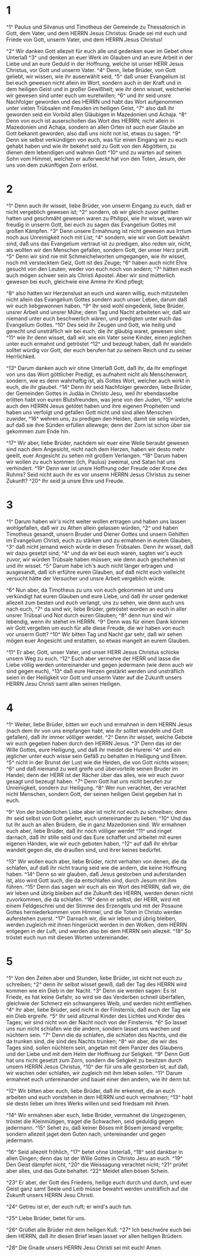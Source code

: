# 1 
^1^ Paulus und Silvanus und Timotheus der Gemeinde zu Thessalonich in Gott, dem Vater, und dem HERRN Jesus Christus: Gnade sei mit euch und Friede von Gott, unserm Vater, und dem HERRN Jesus Christus! 

^2^ Wir danken Gott allezeit für euch alle und gedenken euer im Gebet ohne Unterlaß ^3^ und denken an euer Werk im Glauben und an eure Arbeit in der Liebe und an eure Geduld in der Hoffnung, welche ist unser HERR Jesus Christus, vor Gott und unserm Vater. ^4^ Denn, liebe Brüder, von Gott geliebt, wir wissen, wie ihr auserwählt seid, ^5^ daß unser Evangelium ist bei euch gewesen nicht allein im Wort, sondern auch in der Kraft und in dem heiligen Geist und in großer Gewißheit; wie ihr denn wisset, welcherlei wir gewesen sind unter euch um euretwillen; ^6^ und ihr seid unsre Nachfolger geworden und des HERRN und habt das Wort aufgenommen unter vielen Trübsalen mit Freuden im heiligen Geist, ^7^ also daß ihr geworden seid ein Vorbild allen Gläubigen in Mazedonien und Achaja. ^8^ Denn von euch ist auserschollen das Wort des HERRN; nicht allein in Mazedonien und Achaja, sondern an allen Orten ist auch euer Glaube an Gott bekannt geworden, also daß uns nicht not ist, etwas zu sagen. ^9^ Denn sie selbst verkündigen von euch, was für einen Eingang wir zu euch gehabt haben und wie ihr bekehrt seid zu Gott von den Abgöttern, zu dienen dem lebendigen und wahren Gott ^10^ und zu warten auf seinen Sohn vom Himmel, welchen er auferweckt hat von den Toten, Jesum, der uns von dem zukünftigen Zorn erlöst. 

# 2 
^1^ Denn auch ihr wisset, liebe Brüder, von unserm Eingang zu euch, daß er nicht vergeblich gewesen ist; ^2^ sondern, ob wir gleich zuvor gelitten hatten und geschmäht gewesen waren zu Philippi, wie ihr wisset, waren wir freudig in unserm Gott, bei euch zu sagen das Evangelium Gottes mit großen Kämpfen. ^3^ Denn unsere Ermahnung ist nicht gewesen aus Irrtum noch aus Unreinigkeit noch mit List; ^4^ sondern, wie wir von Gott bewährt sind, daß uns das Evangelium vertraut ist zu predigen, also reden wir, nicht, als wollten wir den Menschen gefallen, sondern Gott, der unser Herz prüft. ^5^ Denn wir sind nie mit Schmeichelworten umgegangen, wie ihr wisset, noch mit verstecktem Geiz, Gott ist des Zeuge; ^6^ haben auch nicht Ehre gesucht von den Leuten, weder von euch noch von andern; ^7^ hätten euch auch mögen schwer sein als Christi Apostel. Aber wir sind mütterlich gewesen bei euch, gleichwie eine Amme ihr Kind pflegt; 

^8^ also hatten wir Herzenslust an euch und waren willig, euch mitzuteilen nicht allein das Evangelium Gottes sondern auch unser Leben, darum daß wir euch liebgewonnen haben. ^9^ Ihr seid wohl eingedenk, liebe Brüder, unsrer Arbeit und unsrer Mühe; denn Tag und Nacht arbeiteten wir, daß wir niemand unter euch beschwerlich wären, und predigten unter euch das Evangelium Gottes. ^10^ Des seid ihr Zeugen und Gott, wie heilig und gerecht und unsträflich wir bei euch, die ihr gläubig waret, gewesen sind; ^11^ wie ihr denn wisset, daß wir, wie ein Vater seine Kinder, einen jeglichen unter euch ermahnt und getröstet ^12^ und bezeugt haben, daß ihr wandeln solltet würdig vor Gott, der euch berufen hat zu seinem Reich und zu seiner Herrlichkeit. 

^13^ Darum danken auch wir ohne Unterlaß Gott, daß ihr, da ihr empfinget von uns das Wort göttlicher Predigt, es aufnahmt nicht als Menschenwort, sondern, wie es denn wahrhaftig ist, als Gottes Wort, welcher auch wirkt in euch, die ihr glaubet. ^14^ Denn ihr seid Nachfolger geworden, liebe Brüder, der Gemeinden Gottes in Judäa in Christo Jesu, weil ihr ebendasselbe erlitten habt von euren Blutsfreunden, was jene von den Juden, ^15^ welche auch den HERRN Jesus getötet haben und ihre eigenen Propheten und haben uns verfolgt und gefallen Gott nicht und sind allen Menschen zuwider, ^16^ wehren uns, zu predigen den Heiden, damit sie selig würden, auf daß sie ihre Sünden erfüllen allewege; denn der Zorn ist schon über sie gekommen zum Ende hin. 

^17^ Wir aber, liebe Brüder, nachdem wir euer eine Weile beraubt gewesen sind nach dem Angesicht, nicht nach dem Herzen, haben wir desto mehr geeilt, euer Angesicht zu sehen mit großem Verlangen. ^18^ Darum haben wir wollen zu euch kommen (ich, Paulus) zweimal, und Satan hat uns verhindert. ^19^ Denn wer ist unsre Hoffnung oder Freude oder Krone des Ruhms? Seid nicht auch ihr es vor unserm HERRN Jesus Christus zu seiner Zukunft? ^20^ Ihr seid ja unsre Ehre und Freude. 

# 3 
^1^ Darum haben wir's nicht weiter wollen ertragen und haben uns lassen wohlgefallen, daß wir zu Athen allein gelassen würden, ^2^ und haben Timotheus gesandt, unsern Bruder und Diener Gottes und unsern Gehilfen im Evangelium Christi, euch zu stärken und zu ermahnen in eurem Glauben, ^3^ daß nicht jemand weich würde in diesen Trübsalen. Denn ihr wisset, daß wir dazu gesetzt sind; ^4^ und da wir bei euch waren, sagten wir's euch zuvor, wir würden Trübsale haben müssen; wie denn auch geschehen ist und ihr wisset. ^5^ Darum habe ich's auch nicht länger ertragen und ausgesandt, daß ich erführe euren Glauben, auf daß nicht euch vielleicht versucht hätte der Versucher und unsre Arbeit vergeblich würde. 

^6^ Nun aber, da Timotheus zu uns von euch gekommen ist und uns verkündigt hat euren Glauben und eure Liebe, und daß ihr unser gedenket allezeit zum besten und euch verlangt, uns zu sehen, wie denn auch uns nach euch, ^7^ da sind wir, liebe Brüder, getröstet worden an euch in aller unsrer Trübsal und Not durch euren Glauben; ^8^ denn nun sind wir lebendig, wenn ihr stehet im HERRN. ^9^ Denn was für einen Dank können wir Gott vergelten um euch für alle diese Freude, die wir haben von euch vor unserm Gott? ^10^ Wir bitten Tag und Nacht gar sehr, daß wir sehen mögen euer Angesicht und erstatten, so etwas mangelt an eurem Glauben. 

^11^ Er aber, Gott, unser Vater, und unser HERR Jesus Christus schicke unsern Weg zu euch. ^12^ Euch aber vermehre der HERR und lasse die Liebe völlig werden untereinander und gegen jedermann (wie denn auch wir sind gegen euch), ^13^ daß eure Herzen gestärkt werden und unsträflich seien in der Heiligkeit vor Gott und unserm Vater auf die Zukunft unsers HERRN Jesu Christi samt allen seinen Heiligen. 

# 4 
^1^ Weiter, liebe Brüder, bitten wir euch und ermahnen in dem HERRN Jesus (nach dem ihr von uns empfangen habt, wie ihr solltet wandeln und Gott gefallen), daß ihr immer völliger werdet. ^2^ Denn ihr wisset, welche Gebote wir euch gegeben haben durch den HERRN Jesus. ^3^ Denn das ist der Wille Gottes, eure Heiligung, und daß ihr meidet die Hurerei ^4^ und ein jeglicher unter euch wisse sein Gefäß zu behalten in Heiligung und Ehren. ^5^ nicht in der Brunst der Lust wie die Heiden, die von Gott nichts wissen; ^6^ und daß niemand zu weit greife und übervorteile seinen Bruder im Handel; denn der HERR ist der Rächer über das alles, wie wir euch zuvor gesagt und bezeugt haben. ^7^ Denn Gott hat uns nicht berufen zur Unreinigkeit, sondern zur Heiligung. ^8^ Wer nun verachtet, der verachtet nicht Menschen, sondern Gott, der seinen heiligen Geist gegeben hat in euch. 

^9^ Von der brüderlichen Liebe aber ist nicht not euch zu schreiben; denn ihr seid selbst von Gott gelehrt, euch untereinander zu lieben. ^10^ Und das tut ihr auch an allen Brüdern, die in ganz Mazedonien sind. Wir ermahnen euch aber, liebe Brüder, daß ihr noch völliger werdet ^11^ und ringet darnach, daß ihr stille seid und das Eure schaffet und arbeitet mit euren eigenen Händen, wie wir euch geboten haben, ^12^ auf daß ihr ehrbar wandelt gegen die, die draußen sind, und ihrer keines bedürfet. 

^13^ Wir wollen euch aber, liebe Brüder, nicht verhalten von denen, die da schlafen, auf daß ihr nicht traurig seid wie die andern, die keine Hoffnung haben. ^14^ Denn so wir glauben, daß Jesus gestorben und auferstanden ist, also wird Gott auch, die da entschlafen sind, durch Jesum mit ihm führen. ^15^ Denn das sagen wir euch als ein Wort des HERRN, daß wir, die wir leben und übrig bleiben auf die Zukunft des HERRN, werden denen nicht zuvorkommen, die da schlafen. ^16^ denn er selbst, der HERR, wird mit einem Feldgeschrei und der Stimme des Erzengels und mit der Posaune Gottes herniederkommen vom Himmel, und die Toten in Christo werden auferstehen zuerst. ^17^ Darnach wir, die wir leben und übrig bleiben, werden zugleich mit ihnen hingerückt werden in den Wolken, dem HERRN entgegen in der Luft, und werden also bei dem HERRN sein allezeit. ^18^ So tröstet euch nun mit diesen Worten untereinander. 

# 5 
^1^ Von den Zeiten aber und Stunden, liebe Brüder, ist nicht not euch zu schreiben; ^2^ denn ihr selbst wisset gewiß, daß der Tag des HERRN wird kommen wie ein Dieb in der Nacht. ^3^ Denn sie werden sagen: Es ist Friede, es hat keine Gefahr, so wird sie das Verderben schnell überfallen, gleichwie der Schmerz ein schwangeres Weib, und werden nicht entfliehen. ^4^ Ihr aber, liebe Brüder, seid nicht in der Finsternis, daß euch der Tag wie ein Dieb ergreife. ^5^ Ihr seid allzumal Kinder des Lichtes und Kinder des Tages; wir sind nicht von der Nacht noch von der Finsternis. ^6^ So lasset uns nun nicht schlafen wie die andern, sondern lasset uns wachen und nüchtern sein. ^7^ Denn die da schlafen, die schlafen des Nachts, und die da trunken sind, die sind des Nachts trunken; ^8^ wir aber, die wir des Tages sind, sollen nüchtern sein, angetan mit dem Panzer des Glaubens und der Liebe und mit dem Helm der Hoffnung zur Seligkeit. ^9^ Denn Gott hat uns nicht gesetzt zum Zorn, sondern die Seligkeit zu besitzen durch unsern HERRN Jesus Christus, ^10^ der für uns alle gestorben ist, auf daß, wir wachen oder schlafen, wir zugleich mit ihm leben sollen. ^11^ Darum ermahnet euch untereinander und bauet einer den andern, wie ihr denn tut. 

^12^ Wir bitten aber euch, liebe Brüder, daß ihr erkennet, die an euch arbeiten und euch vorstehen in dem HERRN und euch vermahnen; ^13^ habt sie desto lieber um ihres Werks willen und seid friedsam mit ihnen. 

^14^ Wir ermahnen aber euch, liebe Brüder, vermahnet die Ungezogenen, tröstet die Kleinmütigen, traget die Schwachen, seid geduldig gegen jedermann. ^15^ Sehet zu, daß keiner Böses mit Bösem jemand vergelte; sondern allezeit jaget dem Guten nach, untereinander und gegen jedermann. 

^16^ Seid allezeit fröhlich, ^17^ betet ohne Unterlaß, ^18^ seid dankbar in allen Dingen; denn das ist der Wille Gottes in Christo Jesu an euch. ^19^ Den Geist dämpfet nicht, ^20^ die Weissagung verachtet nicht; ^21^ prüfet aber alles, und das Gute behaltet. ^22^ Meidet allen bösen Schein. 

^23^ Er aber, der Gott des Friedens, heilige euch durch und durch, und euer Geist ganz samt Seele und Leib müsse bewahrt werden unsträflich auf die Zukunft unsers HERRN Jesu Christi. 

^24^ Getreu ist er, der euch ruft; er wird's auch tun. 

^25^ Liebe Brüder, betet für uns. 

^26^ Grüßet alle Brüder mit dem heiligen Kuß. ^27^ Ich beschwöre euch bei dem HERRN, daß ihr diesen Brief lesen lasset vor allen heiligen Brüdern. 

^28^ Die Gnade unsers HERRN Jesu Christi sei mit euch! Amen. 